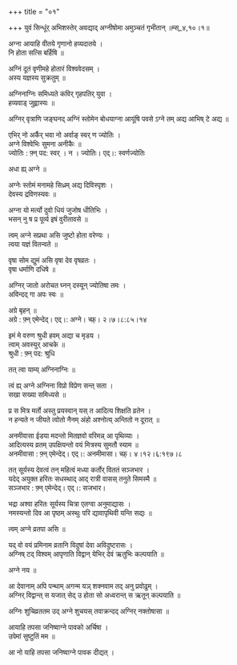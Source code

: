 +++
title = "०१"

+++
युवं सिन्धूंर् अभिशस्तेर् अवद्याद् अग्नीषोमा अमुञ्चतं गृभीतान् ॥म्स्_४,१०।१॥  
    
  
अग्ना आयाहि वीतये गृणानो हव्यदातये ।  
नि होता सत्सि बर्हिषि ॥  
    
अग्निं दूतं वृणीमहे होतारं विश्ववेदसम् ।  
अस्य यज्ञस्य सुक्रतुम् ॥  
    
अग्निनाग्निः समिध्यते कविर् गृहपतिर् युवा ।  
हव्यवाड् जुह्वास्यः ॥  
    
अग्निर् वृत्राणि जङ्घनद् अग्निं स्तोमेन बोधयाग्ना आयूंषि पवसे ऽग्ने तम् अद्य आभिष् टे अद्य ॥  
    
एभिर् नो अर्कैर् भवा नो अर्वाङ् स्वर् ण ज्योतिः ।  
अग्ने विश्वेभिः सुमना अनीकैः ॥  
ज्योतिः : फ़्न् पद: स्वर् । न । ज्योतिः। एद्।: स्वर्णज्योतिः  
    
अधा ह्य् अग्ने ॥  
    
अग्नेः स्तोमं मनामहे सिध्रम् अद्य दिविस्पृशः ।  
देवस्य द्रविणस्यवः ॥  
    
अग्ना यो मर्त्यो दुवो धियं जुजोष धीतिभिः ।  
भसन् नु ष प्र पूर्व्य इषं वुरीतावसे ॥  
    
  
त्वम् अग्ने सप्रथा असि जुष्टो होता वरेण्यः ।  
त्वया यज्ञं वितन्वते ॥  
    
वृषा सोम द्युमं असि वृषा देव वृषव्रतः ।  
वृषा धर्माणि दधिषे ॥  
    
अग्निर् जातो अरोचत घ्नन् दस्यून् ज्योतिषा तमः ।  
अविन्दद् गा अपः स्वः ॥  
    
अग्रे बृहन् ॥  
अग्रे : फ़्न् एमेन्देद्। एद्।: अग्ने। च्फ़्। २।७।८:८५।१४  
    
इमं मे वरुण श्रुधी हवम् अद्या च मृडय ।  
त्वाम् अवस्युर् आचके ॥  
श्रुधी : फ़्न् पद: श्रुधि  
    
तत् त्वा याम्य् अग्निनाग्निः ॥  
    
त्वं ह्य् अग्ने अग्निना विप्रो विप्रेण सन्त् सता ।  
सखा सख्या समिध्यसे ॥  
    
प्र स मित्र मर्तो अस्तु प्रयस्वान् यस् त आदित्य शिक्षति व्रतेन ।  
न हन्यते न जीयते त्वोतो नैनम् अंहो अश्नोत्य् अन्तितो न दूरात् ॥  
    
अनमीवासा ईडया मदन्तो मितज्ञवो वरिमन्न् आ पृथिव्याः ।  
आदित्यस्य व्रतम् उपक्षियन्तो वयं मित्रस्य सुमतौ स्याम ॥  
अनमीवासा : फ़्न् एमेन्देद्। एद्।: अनमीमासा। च्फ़्। ४।१२।६:१९७।८  
    
  
तत् सूर्यस्य देवत्वं तन् महित्वं मध्या कर्तोर् विततं सञ्जभार ।  
यदेद् अयुक्त हरितः सधस्थाद् आद् रात्री वासस् तनुते सिमस्मै ॥  
सञ्जभार : फ़्न् एमेन्देद्। एद्।: सजभार।  
    
भद्रा अश्वा हरितः सूर्यस्य चित्रा एतग्वा अनुमाद्यासः ।  
नमस्यन्तो दिव आ पृष्ठम् अस्थुः परि द्यावापृथिवी यन्ति सद्यः ॥  
    
त्वम् अग्ने व्रतपा असि ॥  
    
यद् वो वयं प्रमिनाम व्रतानि विदुषां देवा अविदुष्टरासः ।  
अग्निष् टद् विश्वम् आपृणाति विद्वान् येभिर् देवं ऋतुभिः कल्पयाति ॥  
    
अग्ने नय ॥  
    
आ देवानाम् अपि पन्थाम् अगन्म यञ् शक्नवाम तद् अनु प्रवोढुम् ।  
अग्निर् विद्वान्त् स यजात् सेद् उ होता सो अध्वरान्त् स ऋतून् कल्पयाति ॥  
    
अग्निः शुचिव्रततम उद् अग्ने शुचयस् तवाक्रन्दद् अग्निर् नक्तोषासा ॥  
    
आयाहि तपसा जनिष्वाग्ने पावको अर्चिषा ।  
उपेमां सुष्टुतिं मम ॥  
    
आ नो याहि तपसा जनिष्वाग्ने पावक दीद्यत् ।  
